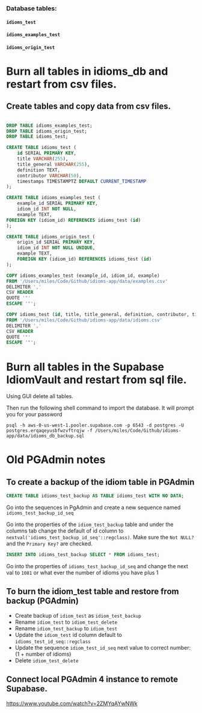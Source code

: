 ### Database tables:

#### `idioms_test`

#### `idioms_examples_test`

#### `idioms_origin_test`

# Burn all tables in idioms_db and restart from csv files.

## Create tables and copy data from csv files.

```sql

DROP TABLE idioms_examples_test;
DROP TABLE idioms_origin_test;
DROP TABLE idioms_test;

CREATE TABLE idioms_test (
    id SERIAL PRIMARY KEY,
    title VARCHAR(255),
    title_general VARCHAR(255),
    definition TEXT,
    contributor VARCHAR(50),
    timestamps TIMESTAMPTZ DEFAULT CURRENT_TIMESTAMP
);

CREATE TABLE idioms_examples_test (
    example_id SERIAL PRIMARY KEY,
    idiom_id INT NOT NULL,
    example TEXT,
FOREIGN KEY (idiom_id) REFERENCES idioms_test (id)
);

CREATE TABLE idioms_origin_test (
    origin_id SERIAL PRIMARY KEY,
    idiom_id INT NOT NULL UNIQUE,
    example TEXT,
    FOREIGN KEY (idiom_id) REFERENCES idioms_test (id)
);

COPY idioms_examples_test (example_id, idiom_id, example)
FROM '/Users/miles/Code/Github/idioms-app/data/examples.csv'
DELIMITER ','
CSV HEADER
QUOTE '"'
ESCAPE '"';

COPY idioms_test (id, title, title_general, definition, contributor, timestamps)
FROM '/Users/miles/Code/Github/idioms-app/data/idioms.csv'
DELIMITER ','
CSV HEADER
QUOTE '"'
ESCAPE '"';
```

# Burn all tables in the Supabase IdiomVault and restart from sql file.

Using GUI delete all tables.

Then run the following shell command to import the database. It will prompt you for your password

```shell
psql -h aws-0-us-west-1.pooler.supabase.com -p 6543 -d postgres -U postgres.erqaqeyusbfwzvftrqjw -f /Users/miles/Code/Github/idioms-app/data/idioms_db_backup.sql
```

# Old PGAdmin notes

## To create a backup of the idiom table in PGAdmin

```sql
CREATE TABLE idioms_test_backup AS TABLE idioms_test WITH NO DATA;
```

Go into the sequences in PgAdmin and create a new sequence named `idioms_test_backup_id_seq`

Go into the properties of the `idiom_test_backup` table and under the columns tab change the default of id column to `nextval('idioms_test_backup_id_seq'::regclass)`. Make sure the `Not NULL?` and the `Primary Key?` are checked.

```sql
INSERT INTO idioms_test_backup SELECT * FROM idioms_test;
```

Go into the properties of `idioms_test_backup_id_seq` and change the next val to `1081` or what ever the number of idioms you have plus 1

## To burn the idiom_test table and restore from backup (PGAdmin)

- Create backup of `idiom_test` as `idiom_test_backup`
- Rename `idiom_test` to `idiom_test_delete`
- Rename `idiom_test_backup` to `idiom_test`
- Update the `idiom_test` id column default to `idioms_test_id_seq::regclass`
- Update the sequence `idiom_test_id_seq` next value to correct number: (1 + number of idioms)
- Delete `idiom_test_delete`

## Connect local PGAdmin 4 instance to remote Supabase.

https://www.youtube.com/watch?v=2ZMYqAYwNWk
